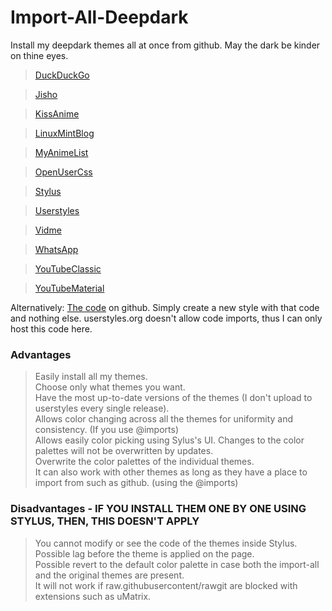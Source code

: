 # Import-All-Deepdark
Install my deepdark themes all at once from github. May the dark be kinder on thine eyes.

> [DuckDuckGo](https://rawgit.com/RaitaroH/DuckDuckGo-DeepDark/master/DuckDuckGoDeepDark.user.css)

> [Jisho](https://rawgit.com/RaitaroH/Jisho-DeepDark/master/JishoDeepDark.user.css)

> [KissAnime](https://rawgit.com/RaitaroH/KissAnime-DeepDark/master/KissAnimeDeepDark.user.css)

> [LinuxMintBlog](https://rawgit.com/RaitaroH/LinuxMint_Blog-Deepdark/master/LinuxMintBlog-DeepDark.user.css)

> [MyAnimeList](https://rawgit.com/RaitaroH/MyAnimeList-DeepDark/master/MyAnimeListDeepDark.user.css)

> [OpenUserCss](https://rawgit.com/RaitaroH/OpenUserCSS-DeepDarkmaster/OpenUserCSSDeepDark.user.css)

> [Stylus](https://rawgit.com/RaitaroH/Stylus-DeepDark/master/StylusDeepDark.user.css)

> [Userstyles](https://rawgit.com/RaitaroH/Userstyles-DeepDark/master/UserstylesDeepDark.user.css)

> [Vidme](https://rawgit.com/RaitaroH/Vidme-DeepDark/master/VidmeDeepDark.user.css)

> [WhatsApp](https://rawgit.com/RaitaroH/WhatsApp-DeepDark/master/WhatsAppDeepDark.user.css)

> [YouTubeClassic](https://rawgit.com/RaitaroH/YouTube-DeepDark/master/YouTubeDeepDarkClassic.user.css)

> [YouTubeMaterial](https://rawgit.com/RaitaroH/YouTube-DeepDark/master/YouTubeDeepDarkMaterial.user.css)


Alternatively:
[The code](https://raw.githubusercontent.com/RaitaroH/Import-All-Deepdark/master/ImportDeepDark.css) on github. Simply create a new style with that code and nothing else. userstyles.org doesn't allow code imports, thus I can only host this code here.

### Advantages
> Easily install all my themes.         
> Choose only what themes you want.      
> Have the most up-to-date versions of the themes (I don't upload to userstyles every single release).            
> Allows color changing across all the themes for uniformity and consistency. (If you use @imports)         
> Allows easily color picking using Sylus's UI.
> Changes to the color palettes will not be overwritten by updates.         
> Overwrite the color palettes of the individual themes.         
> It can also work with other themes as long as they have a place to import from such as github. (using the @imports)         

### Disadvantages - IF YOU INSTALL THEM ONE BY ONE USING STYLUS, THEN, THIS DOESN'T APPLY
> You cannot modify or see the code of the themes inside Stylus.         
> Possible lag before the theme is applied on the page.         
> Possible revert to the default color palette in case both the import-all and the original themes are present.         
> It will not work if raw.githubusercontent/rawgit are blocked with extensions such as uMatrix.         
